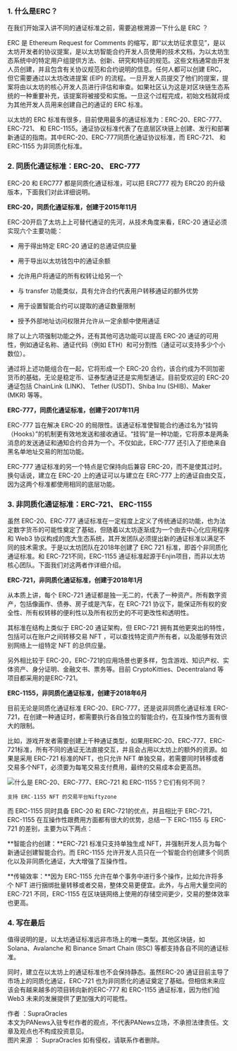 ### **1. 什么是ERC？**

在我们开始深入讲不同的通证标准之前，需要追根溯源一下什么是 ERC ？

ERC 是 Ethereum Request for Comments 的缩写，即“以太坊征求意见”，是以太坊开发者的协议提案，是以太坊智能合约开发人员使用的技术文档，为以太坊生态系统中的特定用户组提供方法、创新、研究和特征的规范。这些文档通常由开发人员创建，并且包含有关协议规范和合约说明的信息。任何人都可以创建 ERC，但它需要通过以太坊改进提案 (EIP) 的流程。一旦开发人员提交了他们的提案，提案将由以太坊的核心开发人员进行评估和审查。如果社区认为这是对区块链生态系统的一种重要补充，该提案将被接受和实施。一旦这个过程完成，初始文档就将成为其他开发人员用来创建自己的通证的 ERC 标准。

以太坊的 ERC 标准有很多，目前使用最多的通证标准为：ERC-20、ERC-777、ERC-721、 和 ERC-1155。通证协议标准代表了在底层区块链上创建、发行和部署新通证的指南。其中ERC-20、ERC-777同质化通证协议标准，而 ERC-721、 和 ERC-1155 为非同质化标准。

### **2. 同质化通证标准：ERC-20、 ERC-777**

ERC-20 和 ERC777 都是同质化通证标准，可以把 ERC777 视为 ERC20 的升级版本，下面我们对此详细说明。

**ERC-20，同质化通证标准，创建于2015年11月**

ERC-20开启了太坊上上可替代通证的先河，从技术角度来看，ERC-20 通证必须实现六个主要功能：

- 用于得出特定 ERC-20 通证的总通证供应量  
    
- 用于导出以太坊钱包中的通证余额  
    
- 允许用户将通证的所有权转让给另一个  
    
- 与 transfer 功能类似，具有允许合约代表用户转移通证的额外优势  
    
- 用于设置智能合约可以提取的通证数量限制  
    
- 授予外部地址访问权限并允许从一定余额中使用通证  
    

除了以上六项强制功能之外，还有其他可选功能可以提高 ERC-20 通证的可用性，例如通证名称、通证代码（例如 ETH）和可分割性（通证可以支持多少个小数位）。

通过将上述功能组合在一起，它将形成一个 ERC-20 合约，该合约成为不同加密货币的基础，无论是稳定币、证券型通证还是实用型通证。目前受欢迎的 ERC-20 通证包括 ChainLink (LINK)、 Tether (USDT)、Shiba Inu (SHIB)、Maker (MKR) 等等。

**ERC-777，同质化通证标准，创建于2017年11月**

ERC-777 旨在解决 ERC-20 的局限性。该通证标准使智能合约通过名为“挂钩（Hooks）”的机制更有效地发送和接收通证。“挂钩”是一种功能，它将原本是两条消息的发送通证和通知合约合并为一个。不仅如此，ERC-777 还引入了拒绝来自黑名单地址交易的附加功能。

ERC-777 通证标准的另一个特点是它保持向后兼容 ERC-20，而不是使其过时。换句话说，建立在 ERC-20 上的通证可以与建立在 ERC-777 上的通证自由交互，因为这两个标准都使用相同的底层功能。

### **3. 非同质化通证标准：ERC-721、 ERC-1155**

虽然 ERC-20、ERC-777 通证标准在一定程度上定义了传统通证的功能，也为法定数字货币的可能性奠定了基础，但随着以太坊逐渐成为一个由去中心化应用程序和 Web3 协议构成的庞大生态系统，其开发团队必须提出新的通证标准以满足不同的技术需求。于是以太坊团队在2018年创建了 ERC 721 标准，即首个非同质化通证标准。和 ERC-721不同，ERC-1155 通证标准起源于Enjin项目，而非以太坊核心团队。下面我们对这两者作详细介绍。

**ERC-721，非同质化通证标准，创建于2018年1月**

从本质上讲，每个 ERC-721 通证都是独一无二的，代表了一种资产。所有数字资产，包括像画作、债券、房子或是汽车，在 ERC-721 协议下，能保证所有权的安全性、所有权转移的便利性以及所有权历史的不可更改性和透明性。

其标准在结构上类似于 ERC-20 通证架构，但 ERC-721 拥有其他更突出的特性，包括可以在账户之间转移交易 NFT ，可以查找特定资产所有者，以及能够有效识别网络上一组特定 NFT 的总供应量。

另外相比较于 ERC-20，ERC-721的应用场景也更多样，包含游戏、知识产权、实体资产、身分证明、金融文书、票务等。目前 CryptoKitties、Decentraland 等项目都采用的是ERC-721。

**ERC-1155，非同质化通证标准，创建于2018年6月**

目前无论是同质化通证标准 ERC-20、ERC-777，还是说非同质化通证标准 ERC-721，在创建一种通证时，都需要执行各自独立的智能合约，在互操作性方面有很大的限制。

比如，游戏开发者需要创建上千种通证类型，如果用ERC-20、ERC-777、ERC-721标准，所有不同的通证无法直接交互，并且会占用以太坊上的额外的资源。如果是采用 ERC-721 标准的NFT，也只允许 NFT 单独交易，若需要同时转移或者交易多个NFT，必须要为每笔交易支付费用，最终的交易成本会更高昂。

![什么是 ERC-20、ERC-777、ERC-721 和 ERC-1155？它们有何不同？](https://cdn-img.panewslab.com/panews/images/hLvTX4gncW.png)

```
支持 ERC-1155 NFT 的交易平台Niftyzone
```

而 ERC-1155 同时具备 ERC-20 和 ERC-721的优点，并且相比于 ERC-721，ERC-1155 在互操作性跟费用方面都有很大的优势，总结一下 ERC-1155 与 ERC-721 的差别，主要为以下两点：

**智能合约创建：**ERC-721 标准只支持单独生成 NFT，并强制开发人员为每个新通证创建智能合约。而 ERC-1155 允许开发人员只在一个智能合约创建多个同质化以及非同质化通证，大大增强了互操作性。

**传输效率：**因为 ERC-1155 允许在单个事务中进行多个操作，比如允许将多个 NFT 进行捆绑批量转移或者交易，整体交易更便宜。此外，与占用大量空间的 ERC-721 不同，ERC-1155 在区块链网络上使用的存储空间更少，交易的整体效率也更高。

### **4. 写在最后**

值得说明的是，以太坊通证标准远非市场上的唯一类型。其他区块链，如 Solana、Avalanche 和 Binance Smart Chain (BSC) 等都支持各自不同的通证标准。

同时，建立在以太坊上的通证标准也不会保持静态。虽然ERC-20 通证目前主导了市场上的同质化通证，ERC-721 也为非同质化的通证奠定了基础。但相信未来应该会有越来越多的项目转向新的ERC-777 和 ERC-1155 通证标准，因为他们给 Web3 未来的发展提供了更加强大的可能性。

[](https://jinshuju.net/f/bWKQ9a "寻求报道")

作者 ：SupraOracles  
本文为PANews入驻专栏作者的观点，不代表PANews立场，不承担法律责任。文章及观点也不构成投资意见。  
图片来源 ： SupraOracles 如有侵权，请联系作者删除。